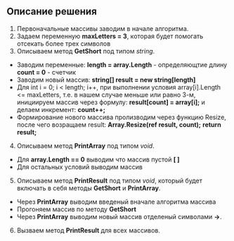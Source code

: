 ## Описание решения
1. Первоначальные массивы заводим в начале алгоритма.
2. Задаем переменную **maxLetters = 3**, которая будет помогать отсекать более трех символов
3. Описываем метод **GetShort** под типом *string*.
 * Заводим переменные:
    **length = array.Length** - определяющтие длину
    **count = 0** - счетчик
 * Заводим новый массив:
    **string[] result = new string[length]**
 * Для int i = 0; i < length; i++, при выполнении условия array[i].Length <= maxLetters, т.е. в нашем случае меньше или равно 3-м, инициируем массив через формулу:
    **result[count] = array[i];**
и делаем инкремент:
    **count++;**
 * Формирование нового массива пролизводим через функцию Resize, после чего возращаем result:
    **Array.Resize(ref result, count);**
    **return result;**
4. Описываем метод **PrintArray** под типом *void*.
 * Для **array.Length == 0** выводим что массив пустой **[ ]**
 * Для остальных условий выводим массив
5. Описываем метод **PrintResult** под типом *void*, который будет включать в себя методы **GetShort** и **PrintArray**.
 * Через **PrintArray** выводим введеный вначале алгоритма массива
 * Прогоняем массив по методу **GetShort**
 * Через **PrintArray** выводим новый массив отделеный символами **->**.
6. Вызваем метод **PrintResult** для всех массивов.
